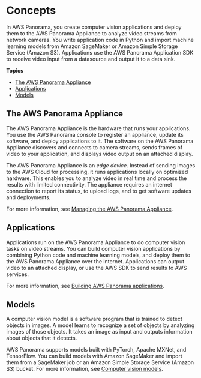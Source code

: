 # Concepts<a name="gettingstarted-concepts"></a>

In AWS Panorama, you create computer vision applications and deploy them to the AWS Panorama Appliance to analyze video streams from network cameras\. You write application code in Python and import machine learning models from Amazon SageMaker or Amazon Simple Storage Service \(Amazon S3\)\. Applications use the AWS Panorama Application SDK to receive video input from a datasource and output it to a data sink\.

**Topics**
+ [The AWS Panorama Appliance](#gettingstarted-concepts-appliance)
+ [Applications](#gettingstarted-concepts-application)
+ [Models](#gettingstarted-concepts-model)

## The AWS Panorama Appliance<a name="gettingstarted-concepts-appliance"></a>

The AWS Panorama Appliance is the hardware that runs your applications\. You use the AWS Panorama console to register an appliance, update its software, and deploy applications to it\. The software on the AWS Panorama Appliance discovers and connects to camera streams, sends frames of video to your application, and displays video output on an attached display\.

The AWS Panorama Appliance is an *edge device*\. Instead of sending images to the AWS Cloud for processing, it runs applications locally on optimized hardware\. This enables you to analyze video in real time and process the results with limited connectivity\. The appliance requires an internet connection to report its status, to upload logs, and to get software updates and deployments\.

For more information, see [Managing the AWS Panorama Appliance](panorama-appliance.md)\.

## Applications<a name="gettingstarted-concepts-application"></a>

Applications run on the AWS Panorama Appliance to do computer vision tasks on video streams\. You can build computer vision applications by combining Python code and machine learning models, and deploy them to the AWS Panorama Appliance over the internet\. Applications can output video to an attached display, or use the AWS SDK to send results to AWS services\.

For more information, see [Building AWS Panorama applications](panorama-applications.md)\.

## Models<a name="gettingstarted-concepts-model"></a>

A computer vision model is a software program that is trained to detect objects in images\. A model learns to recognize a set of objects by analyzing images of those objects\. It takes an image as input and outputs information about objects that it detects\.

AWS Panorama supports models built with PyTorch, Apache MXNet, and TensorFlow\. You can build models with Amazon SageMaker and import them from a SageMaker job or an Amazon Simple Storage Service \(Amazon S3\) bucket\. For more information, see [Computer vision models](applications-models.md)\.